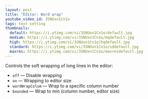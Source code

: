 ```yaml
---
layout: post
title: "Editor: Word wrap"
youtube_video_id: 3SNUxn1Cn1o
tags: text setting 
thumbnails:
  default: https://i.ytimg.com/vi/3SNUxn1Cn1o/default.jpg
  medium: https://i.ytimg.com/vi/3SNUxn1Cn1o/mqdefault.jpg
  high: https://i.ytimg.com/vi/3SNUxn1Cn1o/hqdefault.jpg
  standard: https://i.ytimg.com/vi/3SNUxn1Cn1o/sddefault.jpg
  maxres: https://i.ytimg.com/vi/3SNUxn1Cn1o/maxresdefault.jpg
---
```


Controls the soft wrapping of long lines in the editor:

- `off` — Disable wrapping
- `on` — Wrapping to editor size
- `wordWrapColum` — Wrap to a specific column number
- `bounded` — Wrap to min (column number, editor size)
